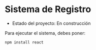 <h1>Sistema de Registro</h1>

- Estado del proyecto: En construcción 

Para ejecutar el sistema, debes poner: 

```npm install react```  

